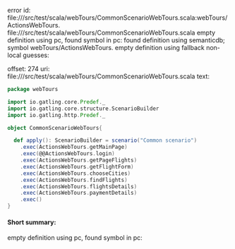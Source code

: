error id: file://<WORKSPACE>/src/test/scala/webTours/CommonScenarioWebTours.scala:webTours/ActionsWebTours.
file://<WORKSPACE>/src/test/scala/webTours/CommonScenarioWebTours.scala
empty definition using pc, found symbol in pc: 
found definition using semanticdb; symbol webTours/ActionsWebTours.
empty definition using fallback
non-local guesses:

offset: 274
uri: file://<WORKSPACE>/src/test/scala/webTours/CommonScenarioWebTours.scala
text:
```scala
package webTours

import io.gatling.core.Predef._
import io.gatling.core.structure.ScenarioBuilder
import io.gatling.http.Predef._

object CommonScenarioWebTours{

  def apply(): ScenarioBuilder = scenario("Common scenario")
    .exec(ActionsWebTours.getMainPage)
    .exec(@@ActionsWebTours.login)
    .exec(ActionsWebTours.getPageFlights)
    .exec(ActionsWebTours.getFlightForm)
    .exec(ActionsWebTours.chooseCities)
    .exec(ActionsWebTours.findFlights)
    .exec(ActionsWebTours.flightsDetails)
    .exec(ActionsWebTours.paymentDetails)
    .exec()
}


```


#### Short summary: 

empty definition using pc, found symbol in pc: 